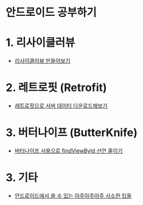 # 안드로이드 공부하기

# 1. 리사이클러뷰
 - [리사이클러뷰 만들어보기](http://github.com/pleasantlife/SayHelloToAndroid/tree/master/RecyclerViewPractice)
 

# 2. 레트로핏 (Retrofit)
 - [레트로핏으로 서버 데이터 다운로드해보기](http://github.com/pleasantlife/SayHelloToAndroid/tree/master/RetrofitPractice)

# 3. 버터나이프 (ButterKnife)
 - [버터나이프 사용으로 findViewById 선언 줄이기](http://github.com/pleasantlife/SayHelloToAndroid/tree/master/ButterKnifePractice)

# 3. 기타
 - [안드로이드에서 쓸 수 있는 아주아주아주 사소한 팁들](http://github.com/pleasantlife/SayHelloToAndroid/tree/master/AndroidSmallTips)